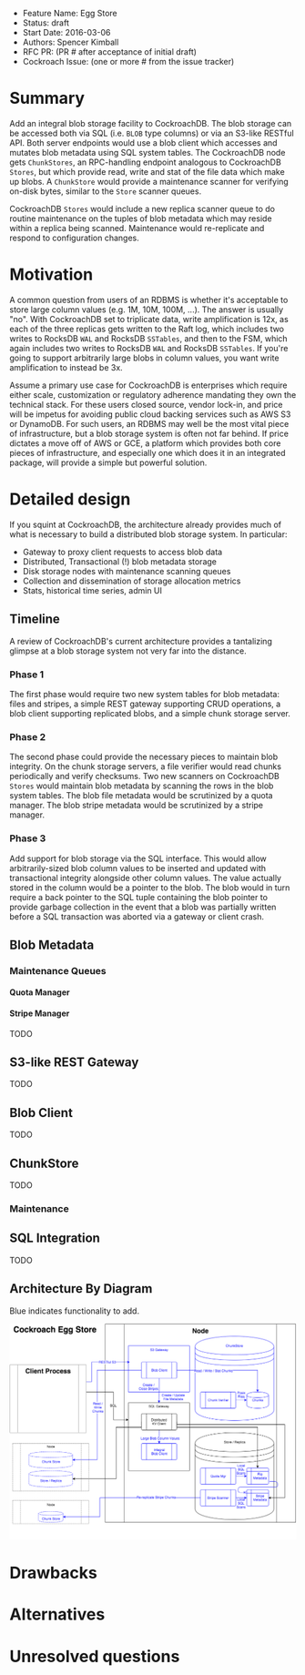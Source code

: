- Feature Name: Egg Store
- Status: draft
- Start Date: 2016-03-06
- Authors: Spencer Kimball
- RFC PR: (PR # after acceptance of initial draft)
- Cockroach Issue: (one or more # from the issue tracker)


# Summary

Add an integral blob storage facility to CockroachDB. The blob storage
can be accessed both via SQL (i.e. `BLOB` type columns) or via an
S3-like RESTful API. Both server endpoints would use a blob client
which accesses and mutates blob metadata using SQL system tables.  The
CockroachDB node gets `ChunkStores`, an RPC-handling endpoint
analogous to CockroachDB `Stores`, but which provide read, write and
stat of the file data which make up blobs. A `ChunkStore` would
provide a maintenance scanner for verifying on-disk bytes, similar to
the `Store` scanner queues.

CockroachDB `Stores` would include a new replica scanner queue to do
routine maintenance on the tuples of blob metadata which may reside
within a replica being scanned. Maintenance would re-replicate and
respond to configuration changes.

# Motivation

A common question from users of an RDBMS is whether it's acceptable to
store large column values (e.g. 1M, 10M, 100M, ...). The answer is
usually "no". With CockroachDB set to triplicate data, write
amplification is 12x, as each of the three replicas gets written to
the Raft log, which includes two writes to RocksDB `WAL` and RocksDB
`SSTables`, and then to the FSM, which again includes two writes to
RocksDB `WAL` and RocksDB `SSTables`. If you're going to support
arbitrarily large blobs in column values, you want write amplification
to instead be 3x.

Assume a primary use case for CockroachDB is enterprises which require
either scale, customization or regulatory adherence mandating they own
the technical stack. For these users closed source, vendor lock-in,
and price will be impetus for avoiding public cloud backing services
such as AWS S3 or DynamoDB. For such users, an RDBMS may well be the
most vital piece of infrastructure, but a blob storage system is often
not far behind. If price dictates a move off of AWS or GCE, a platform
which provides both core pieces of infrastructure, and especially one
which does it in an integrated package, will provide a simple but
powerful solution.

# Detailed design

If you squint at CockroachDB, the architecture already provides much
of what is necessary to build a distributed blob storage system. In
particular:

- Gateway to proxy client requests to access blob data
- Distributed, Transactional (!) blob metadata storage
- Disk storage nodes with maintenance scanning queues
- Collection and dissemination of storage allocation metrics
- Stats, historical time series, admin UI

## Timeline

A review of CockroachDB's current architecture provides a tantalizing
glimpse at a blob storage system not very far into the distance.

### Phase 1

The first phase would require two new system tables for blob metadata:
files and stripes, a simple REST gateway supporting CRUD operations, a
blob client supporting replicated blobs, and a simple chunk storage
server.

### Phase 2

The second phase could provide the necessary pieces to maintain blob
integrity. On the chunk storage servers, a file verifier would read
chunks periodically and verify checksums. Two new scanners on
CockroachDB `Stores` would maintain blob metadata by scanning the rows
in the blob system tables. The blob file metadata would be scrutinized
by a quota manager. The blob stripe metadata would be scrutinized by
a stripe manager.

### Phase 3

Add support for blob storage via the SQL interface. This would allow
arbitrarily-sized blob column values to be inserted and updated with
transactional integrity alongside other column values. The value
actually stored in the column would be a pointer to the blob. The blob
would in turn require a back pointer to the SQL tuple containing the
blob pointer to provide garbage collection in the event that a blob
was partially written before a SQL transaction was aborted via a
gateway or client crash.

## Blob Metadata

### Maintenance Queues

#### Quota Manager

#### Stripe Manager

TODO

## S3-like REST Gateway

TODO

## Blob Client

TODO

## ChunkStore

TODO

### Maintenance

## SQL Integration

TODO

## Architecture By Diagram

Blue indicates functionality to add.

![Broad Architecture](/resource/doc/egg_store.png?raw=true)

# Drawbacks

# Alternatives

# Unresolved questions
